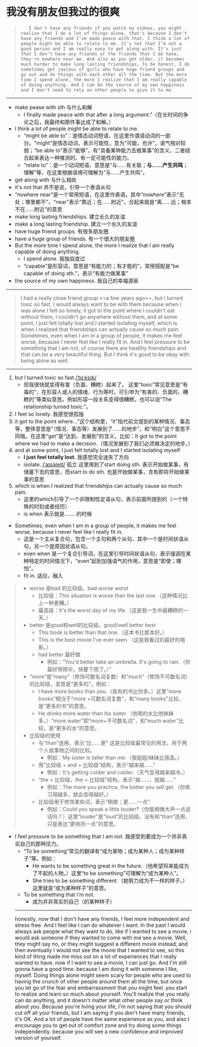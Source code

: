 # 我没有朋友但我过的很爽

>        I don't have any friends if you watch my videos, you might realize that I do a lot of things alone, that's because I don't have any friends and I’ve made peace with that. I think a lot of people might be able to relate to me. It’s not that I’m not a good person and I am really easy to get along with. It's just that I don't have any friends or the friends that I do have, they're nowhere near me. And also as you get older, it becomes much harder to make long lasting friendships, To be honest, I do sometimes get jealous of girls who have huge friend groups and go out and do things with each other all the time. But the more time I spend alone, the more I realize that I am really capable of doing anything. And I can be the source of my own happiness and I don't need to rely on other people to give it to me.
- - -
* make pease with sth 	与什么和解
  * I finally made peace with that after a long argument.”（在长时间的争论之后，我最终和那件事达成了和解。）
* I think a lot of people might be able to relate to me.
  * “might be able to”：是情态动词短语，在这里作谓语动词的一部分。“might”是情态动词，表示可能性，意为“可能，也许”，语气相对较弱；“be able to”表示“能够”，有“具备某种能力去做某事”的含义，二者结合起来表达一种推测的、有一定可能性的能力。
  * “relate to”：是一个动词短语，意思是“与……有关联；**与……产生共鸣**；理解”等，在这里根据语境可理解为“与……产生共鸣”。
* get along with  与什么相处
* it's not that   并不是说，引导一个表语从句
* “nowhere near”是一个常用短语，在这里作表语，其中“nowhere”表示“无处；哪里都不”，“near”表示“靠近；在……附近”，合起来就是“离……远；根本不在……附近”的意思
* make long lasting friendships.   建立长久的友谊
* make a long lasting friendship.  建立一个长久的友谊
* have huge friend groups.   有很多朋友圈
* have a huge group of friends.   有一个很大的朋友圈
* But the more time I spend alone, the more I realize that I am really capable of doing anything.
  * I spend alone. 我独自度过
  * “capable”是形容词，意思是“有能力的；有才能的”，常用搭配是“be capable of doing sth.”，表示“有能力做某事”
* the source of my own happiness. 我自己的幸福源泉  
- - -
> 	I had a really close friend group ==a few years ago==, but I turned toxic so fast. I would always want to be with them because when I was alone I felt so lonely, it got to the point where I couldn't eat without them, I couldn't go anywhere without them, and at some point, I just felt totally lost and I started isolating myself, which is when I realized that friendships can actually cause so much pain. Sometimes, even when I am in a group of people, it makes me feel worse, because I never feel like I really fit in. And I feel pressure to be something that I am not, of course there are healthy friendships and that can be a very beautiful thing. But I think it's good to be okay with being alone as well.
- - -
1. but I turned toxic so fast [/ˈtɑːksɪk/](cmd://Speak/_us_/toxic)
   * 但我很快就变得有害（负面、糟糕）起来了。
     这里“toxic”常见意思是“有毒的”，在形容人或人的情绪、行为等时，可引申为“有害的、负面的、糟糕的”等类似意思。例如形容一段关系变得很糟糕，也可以说“The relationship turned toxic.”。
2. I feel so lonely. 我感觉很孤独
3. it got to the point where...”这个结构里，“it”指代前文提到的某种情况、事态等，整体意思是“（情况、事态等）发展到了……的地步”，和“明白”这个意思不同哦。在这里“get”是“达到、发展到”的含义，比如：It got to the point where we had to make a decision.（情况发展到了我们必须做决定的地步。）
4. and at some point, I just felt totally lost and I started isolating myself
   * **I just feel totally lost.** 我感觉完全迷失了方向
   * isolate.  [/ˈaɪsəleɪt/](cmd://Speak/_us_/isolate) 孤立  这里用到了start doing sth. 表示开始做某事，有储蓄下去的意思，而start to do sth. 也是开始做某事，含有即将开始做某事的意思
5. which is when I realized that friendships can actually cause so much pain.
   * 这里的which引导了一个非限制性定语从句，表示前面所提到的（一个特殊的时刻或者经历）
   * is when 表示就是……..的时候
* Sometimes, even when I am in a group of people, it makes me feel worse, because I never feel like I really fit in.
  * 这是一个主从复合句，包含一个主句和两个从句，其中一个是时间状语从句，另一个是原因状语从句。
  * even when 是一个复合引导词，在这里引导时间状语从句，表示强调在某种特定的时间情况下，“even”起到加强语气的作用，意思是“即使；哪怕”。
  * fit in.  适应，融入
  
> * worse 是bad 的比较级。bad worse worst
>   * 比较级：This situation is worse than the last one.（这种情况比上一种更糟。）
>   * 最高级：It's the worst day of my life.（这是我一生中最糟糕的一天。）
> * better 是good和well的比较级。good/well better best
>   * This book is better than that one.（这本书比那本好。）
>   * This is the best movie I've ever seen.（这是我看过的最好的电影。）
>   * had better 最好做
>     * 例如：“You'd better take an umbrella. It's going to rain.（你最好带把伞。快要下雨了。）”
> * “more”是“many”（修饰可数名词复数）和“much”（修饰不可数名词）的比较级，意思是“更多的”。例如：
>   * I have more books than you.（我有的书比你多。）这里“more books”相当于“more +可数名词复数”，和“many books”比较，是“更多的书”的意思。
>   * He drinks more water than his sister.（他喝的水比他妹妹多。）“more water”即“more+不可数名词”，和“much water”比较，是“更多的水”的意思。
> * 比较级的使用
>   * 与“than”连用，表示“比……更” 这是比较级最常见的用法，用于两个人或事物之间的比较。
>     * 例如：My sister is taller than me.（我姐姐/妹妹比我高。）
>   * 用“比较级 + and + 比较级”结构，表示“越来越……”
>     * 例如：It's getting colder and colder.（天气变得越来越冷。）
>   * “the + 比较级，the + 比较级”结构，表示“越……，就越……”
>     * 例如：The more you practice, the better you will get.（你练习得越多，就会变得越好。）
>   * 比较级用于修饰某些词，表示“稍微；更……一点”
>     * 例如：Could you speak a little louder?（你能稍微大声一点说话吗？）这里“louder”是“loud”的比较级，没有和“than”连用，只是表达“更响亮一点”的意思。
* I feel pressure to be something that I am not. 我感受到要成为一个并非真实自己的那种压力。
  * “To be something”常见的翻译有“成为某物；成为某种人；成为某种样子”等。例如：
    * He wants to be something great in the future.（他希望将来能成为了不起的人物。）这里“to be something”可理解为“成为某种人”。
    * She tries to be something different.（她努力成为不一样的样子。）这里就是“成为某种样子”的意思。
  * To be something that i'm not.
    * 成为并非真实的自己（的某种样子）
  - - -
  honestly, now that I don't have any friends, I feel more independent and stress free. And I feel like I can do whatever I want. In the past I would always ask people what they want to do, like if I wanted to see a movie, i would ask someone if they wanted to come with me see a movie. Well, they might say no, or they might suggest a different movie instead, and then eventually I would not see the movie that I wanted to see, so this kind of thing made me miss out on a lot of experiences that I really wanted to have. now if I want to see a movie, I can just go. And I'm still gonna have a good time. because I am doing it with someone I like, myself.
  Doing things alone might seem scary for people who are used to having the crunch of other people around them all the time, but once you let go of the fear and embarrassment that you might feel. you start to realize and learn so much about yourself. You'll realize that you really can do anything, and it doesn't matter what other people say or think about you. Because you're living your life, I'm not saying that you should cut off all your friends, but I am saying if you don't have many friends, it's OK. And a lot of people have the same experience as you, and also I encourage you to get out of comfort zone and try doing some things independently. because you will see a new confidence and improved version of yourself. 
